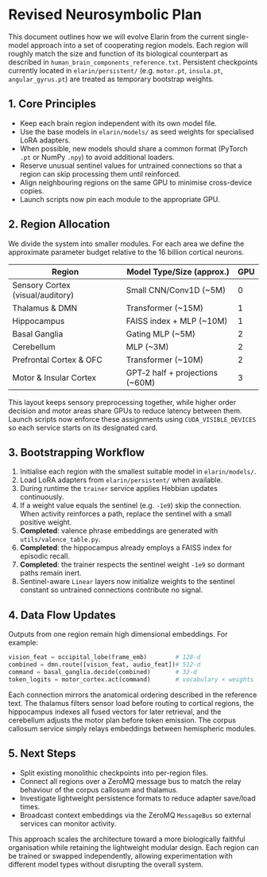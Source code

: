 # Revised Neurosymbolic Plan

This document outlines how we will evolve Elarin from the current single-model approach into a set of cooperating region models. Each region will roughly match the size and function of its biological counterpart as described in `human_brain_components_reference.txt`. Persistent checkpoints currently located in `elarin/persistent/` (e.g. `motor.pt`, `insula.pt`, `angular_gyrus.pt`) are treated as temporary bootstrap weights.

## 1. Core Principles

- Keep each brain region independent with its own model file.
- Use the base models in `elarin/models/` as seed weights for specialised LoRA adapters.
- When possible, new models should share a common format (PyTorch `.pt` or NumPy `.npy`) to avoid additional loaders.
- Reserve unusual sentinel values for untrained connections so that a region can skip processing them until reinforced.
- Align neighbouring regions on the same GPU to minimise cross-device copies.
- Launch scripts now pin each module to the appropriate GPU.

## 2. Region Allocation

We divide the system into smaller modules. For each area we define the approximate parameter budget relative to the 16 billion cortical neurons.

| Region                      | Model Type/Size (approx.) | GPU |
|-----------------------------|---------------------------|-----|
| Sensory Cortex (visual/auditory) | Small CNN/Conv1D (~5M) | 0 |
| Thalamus & DMN              | Transformer (~15M)        | 1 |
| Hippocampus                 | FAISS index + MLP (~10M)  | 1 |
| Basal Ganglia               | Gating MLP (~5M)          | 2 |
| Cerebellum                  | MLP (~3M)                 | 2 |
| Prefrontal Cortex & OFC     | Transformer (~10M)        | 2 |
| Motor & Insular Cortex      | GPT‑2 half + projections (~60M) | 3 |

This layout keeps sensory preprocessing together, while higher order decision and motor areas share GPUs to reduce latency between them.
Launch scripts now enforce these assignments using ``CUDA_VISIBLE_DEVICES`` so each service starts on its designated card.

## 3. Bootstrapping Workflow

1. Initialise each region with the smallest suitable model in `elarin/models/`.
2. Load LoRA adapters from `elarin/persistent/` when available.
3. During runtime the `trainer` service applies Hebbian updates continuously.
4. If a weight value equals the sentinel (e.g. `-1e9`) skip the connection. When activity reinforces a path, replace the sentinel with a small positive weight.
5. **Completed**: valence phrase embeddings are generated with ``utils/valence_table.py``.
6. **Completed**: the hippocampus already employs a FAISS index for episodic recall.
7. **Completed**: the trainer respects the sentinel weight ``-1e9`` so dormant paths remain inert.
8. Sentinel-aware ``Linear`` layers now initialize weights to the sentinel constant so untrained connections contribute no signal.

## 4. Data Flow Updates

Outputs from one region remain high dimensional embeddings. For example:

```python
vision_feat = occipital_lobe(frame_emb)        # 128‑d
combined = dmn.route([vision_feat, audio_feat])# 512‑d
command = basal_ganglia.decide(combined)       # 32‑d
token_logits = motor_cortex.act(command)       # vocabulary × weights
```

Each connection mirrors the anatomical ordering described in the reference text. The thalamus filters sensor load before routing to cortical regions, the hippocampus indexes all fused vectors for later retrieval, and the cerebellum adjusts the motor plan before token emission. The corpus callosum service simply relays embeddings between hemispheric modules.

## 5. Next Steps

- Split existing monolithic checkpoints into per-region files.
- Connect all regions over a ZeroMQ message bus to match the relay behaviour of the corpus callosum and thalamus.
- Investigate lightweight persistence formats to reduce adapter save/load times.
- Broadcast context embeddings via the ZeroMQ ``MessageBus`` so external services can monitor activity.

This approach scales the architecture toward a more biologically faithful organisation while retaining the lightweight modular design. Each region can be trained or swapped independently, allowing experimentation with different model types without disrupting the overall system.

